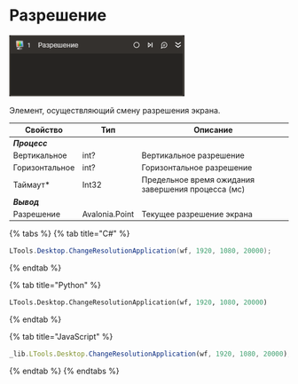 # Разрешение

![](../../../resources/activities/basic/desktop/change-resolution.png)

Элемент, осуществляющий смену разрешения экрана.

| Свойство     | Тип            | Описание                                           |
|--------------|----------------| -------------------------------------------------- |
| ***Процесс*** |                |                        |
| Вертикальное | int?           | Вертикальное разрешение |
| Горизонтальное | int?               | Горизонтальное разрешение |
| Таймаут\*    | Int32          | Предельное время ожидания завершения процесса (мс) |
| ***Вывод***  |                |                        |
| Разрешение   | Avalonia.Point | Текущее разрешение экрана|




{% tabs %}
{% tab title="C#" %}
```csharp
LTools.Desktop.ChangeResolutionApplication(wf, 1920, 1080, 20000);
```
{% endtab %}

{% tab title="Python" %}
```python
LTools.Desktop.ChangeResolutionApplication(wf, 1920, 1080, 20000)
```
{% endtab %}

{% tab title="JavaScript" %}
```javascript
_lib.LTools.Desktop.ChangeResolutionApplication(wf, 1920, 1080, 20000);
```
{% endtab %}
{% endtabs %}
